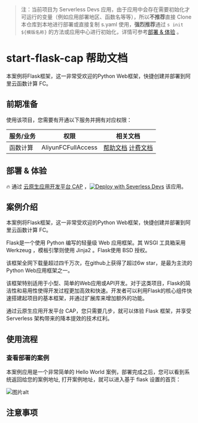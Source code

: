 
> 注：当前项目为 Serverless Devs 应用，由于应用中会存在需要初始化才可运行的变量（例如应用部署地区、函数名等等），所以**不推荐**直接 Clone 本仓库到本地进行部署或直接复制 s.yaml 使用，**强烈推荐**通过 `s init ${模版名称}` 的方法或应用中心进行初始化，详情可参考[部署 & 体验](#部署--体验) 。

# start-flask-cap 帮助文档

<description>

本案例将Flask框架，这一非常受欢迎的Python Web框架，快捷创建并部署到阿里云函数计算 FC。

</description>




## 前期准备

使用该项目，您需要有开通以下服务并拥有对应权限：

<service>



| 服务/业务 |  权限  | 相关文档 |
| --- |  --- | --- |
| 函数计算 |  AliyunFCFullAccess | [帮助文档](https://help.aliyun.com/product/2508973.html) [计费文档](https://help.aliyun.com/document_detail/2512928.html) |

</service>

<remark>



</remark>

<disclaimers>



</disclaimers>

## 部署 & 体验

<appcenter>
   
:fire: 通过 [云原生应用开发平台 CAP](https://devs.console.aliyun.com/applications/createtemplate=start-flask-cap) ，[![Deploy with Severless Devs](https://img.alicdn.com/imgextra/i1/O1CN01w5RFbX1v45s8TIXPz_!!6000000006118-55-tps-95-28.svg)](https://devs.console.aliyun.com/applications/createtemplate=start-flask-cap) 该应用。
   
</appcenter>


## 案例介绍

<appdetail id="flushContent">

本案例将Flask框架，这一非常受欢迎的Python Web框架，快捷创建并部署到阿里云函数计算 FC。

Flask是一个使用 Python 编写的轻量级 Web 应用框架。其 WSGI 工具箱采用 Werkzeug ，模板引擎则使用 Jinja2 。Flask使用 BSD 授权。

该框架全网下载量超过四千万次，在github上获得了超过6w star，是最为主流的Python Web应用框架之一。

该框架特别适用于小型、简单的Web应用或API开发。对于这类项目，Flask的简洁性和易用性使得开发过程更加高效和快速。开发者可以利用Flask的核心组件快速搭建起项目的基本框架，并通过扩展库来增加额外的功能。

通过云原生应用开发平台 CAP，您只需要几步，就可以体验 Flask 框架，并享受Serverless 架构带来的降本提效的技术红利。

</appdetail>

## 使用流程

<usedetail id="flushContent">

### 查看部署的案例
本案例应用是一个非常简单的 Hello World 案例，部署完成之后，您可以看到系统返回给您的案例地址, 打开案例地址，就可以进入基于 flask 设置的首页：

![图片alt](https://img.alicdn.com/imgextra/i1/O1CN01wlEjIY1MWwVhTwOwC_!!6000000001443-0-tps-1308-422.jpg)

</usedetail>

## 注意事项

<matters id="flushContent">
</matters>

